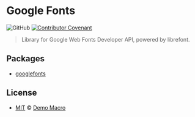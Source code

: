 # Google Fonts

![GitHub](https://img.shields.io/github/license/librefont/googlefonts)
[![Contributor Covenant](https://img.shields.io/badge/Contributor%20Covenant-2.1-4baaaa.svg)](https://www.contributor-covenant.org/version/2/1/code_of_conduct/)

> Library for Google Web Fonts Developer API, powered by librefont.

## Packages

- [googlefonts](./packages/googlefonts/README.md)

## License

- [MIT](LICENSE) &copy; [Demo Macro](https://imst.xyz/)
